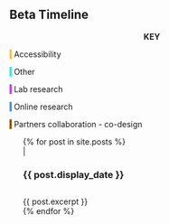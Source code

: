 

<section id="timeline">
<h1>Beta Timeline</h1>
<div class="colour_key">
  <p style="text-align: center"><strong>KEY</strong></p>
  <p><span style="background-color: #f5c44b">&nbsp;</span> Accessibility</p>
  <p><span style="background-color: #3ee9d1">&nbsp;</span> Other</p>
  <p><span style="background-color: #ce43eb">&nbsp;</span> Lab research</p>
  <p><span style="background-color: #4d92eb">&nbsp;</span> Online research</p>
  <p><span style="background-color: #935300">&nbsp;</span> Partners collaboration - co-design</p>
</div>

<ul>
  {% for post in site.posts %}
      <div class="timeline_card ">
        <div class="timeline_head {{post.type}}">
          <div class="timeline_number-box">
            <span>|</span>
          </div>
          <h3 class="h3_{{post.type}}" > {{ post.display_date }} </h3>
          <h2 class="h2_{{post.type}}" > </h2>
        </div>
        <div class="timeline_body">
          {{ post.excerpt }}
        </div>
      </div>
  {% endfor %}
</ul>


</section>
